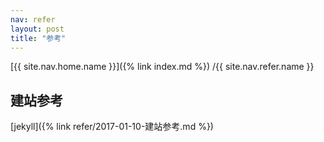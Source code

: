 ```yaml
---
nav: refer
layout: post
title: "参考"
---
```


[{{ site.nav.home.name }}]({% link index.md %})
/{{ site.nav.refer.name }}

## 建站参考

[jekyll]({% link refer/2017-01-10-建站参考.md %})

